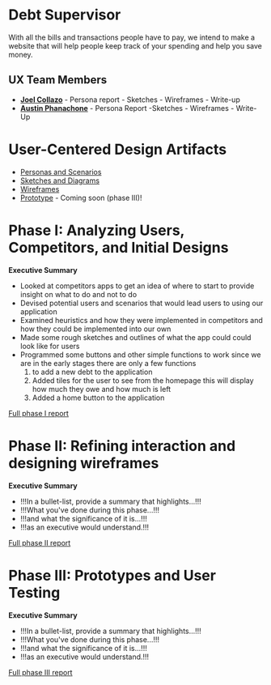 # Debt Supervisor 

With all the bills and transactions people have to pay, we intend to make a website that 
will help people keep track of your spending and help you save money.

## UX Team Members

* **[Joel Collazo](https://usabilityengineering.github.io/ux-portfolio-WZRD95/)** - Persona report - Sketches - Wireframes - Write-up 
* **[Austin Phanachone](https://aphanachone.github.io/UX-Journal/)** - Persona Report -Sketches - Wireframes - Write-Up

# User-Centered Design Artifacts
 
* [Personas and Scenarios](personas/)
* [Sketches and Diagrams](sketches/)
* [Wireframes](https://xd.adobe.com/view/9ccec208-2b3e-48eb-869c-eb08b77c9948-c99d/)
* [Prototype](#) - Coming soon (phase III)!

# Phase I: Analyzing Users, Competitors, and Initial Designs

**Executive Summary**

* Looked at competitors apps to get an idea of where to start to provide insight on what to do and not to do
* Devised potential users and scenarios that would lead users to using our application 
* Examined heuristics and how they were implemented in competitors and how they could be implemented into our own
* Made some rough sketches and outlines of what the app could could look like for users
* Programmed some buttons and other simple functions to work since we are in the early stages there are only a few functions 
  1. to add a new debt to the application
  2. Added tiles for the user to see from the homepage this will display how much they owe and how much is left
  3. Added a home button to the application


[Full phase I report](phaseI/)

# Phase II: Refining interaction and designing wireframes

**Executive Summary**

* !!!In a bullet-list, provide a summary that highlights...!!!
* !!!What you've done during this phase...!!!
* !!!and what the significance of it is...!!!
* !!!as an executive would understand.!!!

[Full phase II report](phaseII/)

# Phase III: Prototypes and User Testing

**Executive Summary**

* !!!In a bullet-list, provide a summary that highlights...!!!
* !!!What you've done during this phase...!!!
* !!!and what the significance of it is...!!!
* !!!as an executive would understand.!!!

[Full phase III report](phaseIII/)
